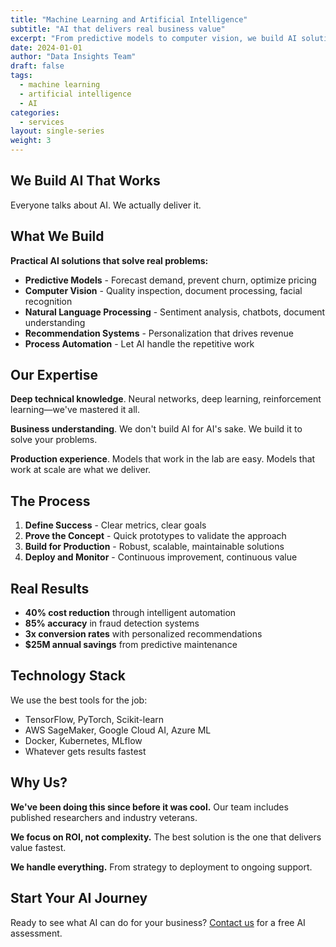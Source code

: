 ```yaml
---
title: "Machine Learning and Artificial Intelligence"
subtitle: "AI that delivers real business value"
excerpt: "From predictive models to computer vision, we build AI solutions that work. No hype. Just results."
date: 2024-01-01
author: "Data Insights Team"
draft: false
tags:
  - machine learning
  - artificial intelligence
  - AI
categories:
  - services
layout: single-series
weight: 3
---
```


## We Build AI That Works

Everyone talks about AI. We actually deliver it.

## What We Build

**Practical AI solutions that solve real problems:**

- **Predictive Models** - Forecast demand, prevent churn, optimize pricing
- **Computer Vision** - Quality inspection, document processing, facial recognition
- **Natural Language Processing** - Sentiment analysis, chatbots, document understanding
- **Recommendation Systems** - Personalization that drives revenue
- **Process Automation** - Let AI handle the repetitive work

## Our Expertise

**Deep technical knowledge**. Neural networks, deep learning, reinforcement learning—we've mastered it all.

**Business understanding**. We don't build AI for AI's sake. We build it to solve your problems.

**Production experience**. Models that work in the lab are easy. Models that work at scale are what we deliver.

## The Process

1. **Define Success** - Clear metrics, clear goals
2. **Prove the Concept** - Quick prototypes to validate the approach
3. **Build for Production** - Robust, scalable, maintainable solutions
4. **Deploy and Monitor** - Continuous improvement, continuous value

## Real Results

- **40% cost reduction** through intelligent automation
- **85% accuracy** in fraud detection systems
- **3x conversion rates** with personalized recommendations
- **$25M annual savings** from predictive maintenance

## Technology Stack

We use the best tools for the job:
- TensorFlow, PyTorch, Scikit-learn
- AWS SageMaker, Google Cloud AI, Azure ML
- Docker, Kubernetes, MLflow
- Whatever gets results fastest

## Why Us?

**We've been doing this since before it was cool.** Our team includes published researchers and industry veterans.

**We focus on ROI, not complexity.** The best solution is the one that delivers value fastest.

**We handle everything.** From strategy to deployment to ongoing support.

## Start Your AI Journey

Ready to see what AI can do for your business? [Contact us](/consulting_services_website/contact/) for a free AI assessment.